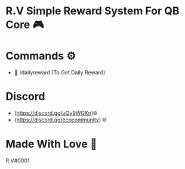 # R.V Simple Reward System For QB Core 🎮

# Commands ⚙️

- 🔹 /dailyreward (To Get Daily Reward)



# Discord

- (https://discord.gg/uQy9WGKn)🌐
- (https://discord.gg/ecocommunity) 🌐


# Made With Love 💙
  R.V#0001
